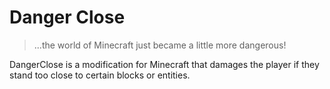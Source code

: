 # Danger Close
> ...the world of Minecraft just became a little more dangerous!

DangerClose is a modification for Minecraft that damages the player if they stand too close to certain blocks or entities.